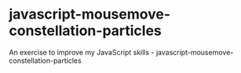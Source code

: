 # javascript-mousemove-constellation-particles
An exercise to improve my JavaScript skills - javascript-mousemove-constellation-particles
